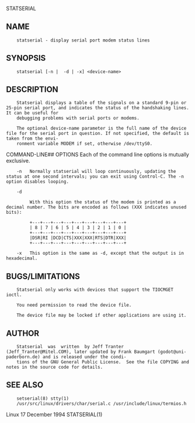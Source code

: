   STATSERIAL
 
## NAME
        statserial - display serial port modem status lines
 
## SYNOPSIS
        statserial [-n |  -d | -x] <device-name>
 
## DESCRIPTION
        Statserial displays a table of the signals on a standard 9-pin or 25-pin serial port, and indicates the status of the handshaking lines. It can be useful for
        debugging problems with serial ports or modems.
 
        The optional device-name parameter is the full name of the device file for the serial port in question. If not specified, the default is taken from the envi‐
        ronment variable MODEM if set, otherwise /dev/ttyS0.
 
 COMMAND-LINE## OPTIONS
        Each of the command line options is mutually exclusive.
 
        -n   Normally statserial will loop continuously, updating the status at one second intervals; you can exit using Control-C. The -n option disables looping.
 
        -d
 
             With this option the status of the modem is printed as a decimal number. The bits are encoded as follows (XXX indicates unused bits):
 
             +---+---+---+---+---+---+---+---+---+
             | 8 | 7 | 6 | 5 | 4 | 3 | 2 | 1 | 0 |
             +---+---+---+---+---+---+---+---+---+
             |DSR|RI |DCD|CTS|XXX|XXX|RTS|DTR|XXX|
             +---+---+---+---+---+---+---+---+---+
 
        -x   This option is the same as -d, except that the output is in hexadecimal.
 
## BUGS/LIMITATIONS
        Statserial only works with devices that support the TIOCMGET ioctl.
 
        You need permission to read the device file.
 
        The device file may be locked if other applications are using it.
 
## AUTHOR
        Statserial  was  written  by Jeff Tranter (Jeff_Tranter@Mitel.COM), later updated by Frank Baumgart (godot@uni-paderborn.de) and is released under the condi‐
        tions of the GNU General Public License.  See the file COPYING and notes in the source code for details.
 
## SEE ALSO
        setserial(8) stty(1)
        /usr/src/linux/drivers/char/serial.c /usr/include/linux/termios.h
 
 Linux                                                                     17 December 1994                                                             STATSERIAL(1)
